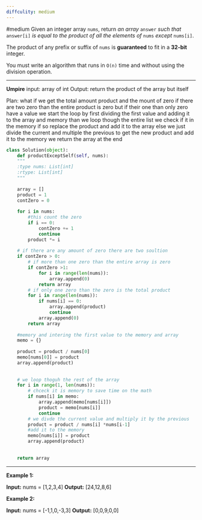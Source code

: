 ```yaml
---
diffculity: medium
---
```

#medium 
Given an integer array `nums`, return _an array_ `answer` _such that_ `answer[i]` _is equal to the product of all the elements of_ `nums` _except_ `nums[i]`.

The product of any prefix or suffix of `nums` is **guaranteed** to fit in a **32-bit** integer.

You must write an algorithm that runs in `O(n)` time and without using the division operation.
****

**Umpire**
input: array of int
Output: return the product of the array but itself

Plan:
	what if we get the total amount product and the mount of zero
		if there are two zero than the entire product is zero 
		but if their one than only zero have a value
	we start the loop by first
		dividing the first value and adding it to the array and memory
	than we loop though the entire list
		we check if it in the memory if so replace the product and add it to the array
		else we just divide the current and multiple the previous to get the new product and add it to the memory
	we return the array at the end



```python
class Solution(object):
	def productExceptSelf(self, nums):
	"""
	:type nums: List[int]
	:rtype: List[int]
	"""
	
	array = []
	product = 1
	contZero = 0
	
	for i in nums:
		#this count the zero 
		if i == 0:
			contZero += 1
			continue
		product *= i
	
	# if there are any amount of zero there are two soultion
	if contZero > 0:
		# if more than one zero than the entire array is zero
		if contZero >1:
			for i in range(len(nums)):
				array.append(0)
			return array
		# if only one zero than the zero is the total product
		for i in range(len(nums)):
			if nums[i] == 0:
				array.append(product)
				continue
			array.append(0)
		return array
	
	#memory and intering the first value to the memory and array
	memo = {}
	
	product = product / nums[0]
	memo[nums[0]] = product
	array.append(product)
	
	  
	# we loop thoguh the rest of the array
	for i in range(1, len(nums)):
		# chceck it is memory to save time on the math 
		if nums[i] in memo:
			array.append(memo[nums[i]])
			product = memo[nums[i]]
			continue
		# we divde the current value and multiply it by the previous
		product = product / nums[i] *nums[i-1]
		#add it to the memory
		memo[nums[i]] = product
		array.append(product)
	
	
	return array
```

****
**Example 1:**

**Input:** nums = [1,2,3,4]
**Output:** [24,12,8,6]

**Example 2:**

**Input:** nums = [-1,1,0,-3,3]
**Output:** [0,0,9,0,0]
